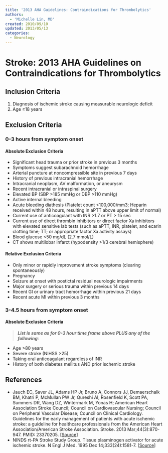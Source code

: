 ```yaml
---
title: '2013 AHA Guidelines: Contraindications for Thrombolytics'
authors:
  - 'Michelle Lin, MD'
created: 2010/09/10
updated: 2013/05/13
categories:
  - Neurology
---
```


# Stroke: 2013 AHA Guidelines on Contraindications for Thrombolytics

## Inclusion Criteria

1. Diagnosis of ischemic stroke causing measurable neurologic deficit
2. Age &ge;18 years

## Exclusion Criteria

### 0-3 hours from symptom onset

#### Absolute Exclusion Criteria

- Significant head trauma or prior stroke in previous 3 months
- Symptoms suggest subarachnoid hemorrhage
- Arterial puncture at noncompressible site in previous 7 days
- History of previous intracranial hemorrhage
- Intracranial neoplasm, AV malformation, or aneurysm
- Recent intracranial or intraspinal surgery
- Elevated BP (SBP >185 mmHg or DBP >110 mmHg)
- Active internal bleeding
- Acute bleeding diathesis (Platelet count &lt;100,000/mm3; Heparin received within 48 hours, resulting in aPTT above upper limit of normal)
- Current use of anticoagulant with INR >1.7 or PT > 15 sec     
- Current use of direct thrombin inhibitors or direct factor Xa inhibitors with elevated sensitive lab tests (such as aPTT, INR, platelet, and ecarin clotting time; TT; or appropriate factor Xa activity assays)
- Blood glucose &lt;50 mg/dL (2.7 mmol/L)
- CT shows multilobar infarct (hypodensity >1/3 cerebral hemisphere)

#### Relative Exclusion Criteria

- Only minor or rapidly improvement stroke symptoms (clearing spontaneously)
- Pregnancy
- Seizure at onset with postictal residual neurologic impairments
- Major surgery or serious trauma within previous 14 days
- Recent GI or urinary tract hemorrhage within previous 21 days
- Recent acute MI within previous 3 months

### 3-4.5 hours from symptom onset

#### Absolute Exclusion Criteria

> **_List is same as for 0-3 hour time frame above PLUS any of the following_**:

- Age >80 years
- Severe stroke (NIHSS >25)
- Taking oral anticoagulant regardless of INR
- History of both diabetes mellitus AND prior ischemic stroke

## References

- Jauch EC, Saver JL, Adams HP Jr, Bruno A, Connors JJ, Demaerschalk BM, Khatri P, McMullan PW Jr, Qureshi AI, Rosenfield K, Scott PA, Summers DR, Wang DZ, Wintermark M, Yonas H; American Heart Association Stroke Council; Council on Cardiovascular Nursing; Council on Peripheral Vascular Disease; Council on Clinical Cardiology. Guidelines for the early management of patients with acute ischemic stroke: a guideline for healthcare professionals from the American Heart Association/American Stroke Association. Stroke. 2013 Mar;44(3):870-947. PMID: 23370205. [[Source](http://stroke.ahajournals.org/content/44/3/870.full.pdf)]
- NINDS rt-PA Stroke Study Group. Tissue plasminogen activator for acute ischemic stroke. N Engl J Med. 1995 Dec 14;333(24):1581-7. [[Source](http://www.nejm.org/doi/full/10.1056/NEJM199512143332401)]
